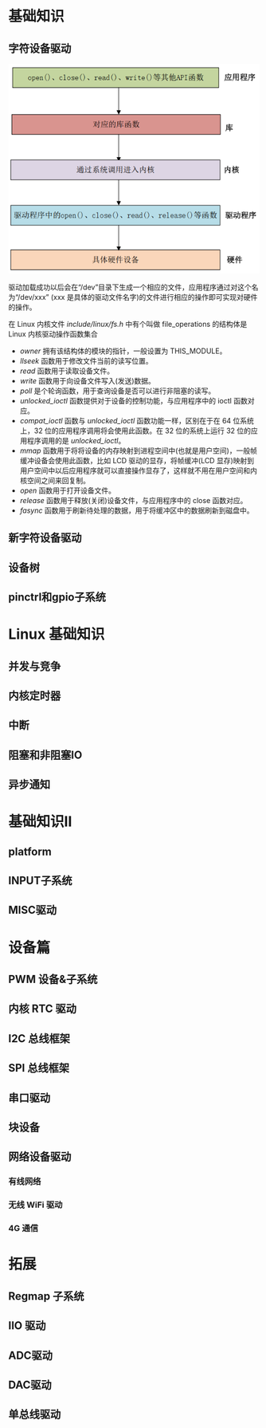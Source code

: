 # 基础知识

## 字符设备驱动

![Linux 应用程序对驱动程序的调用流程](STM32MP157驱动笔记/STM32MP157驱动笔记0.png)

驱动加载成功以后会在“/dev”目录下生成一个相应的文件，应用程序通过对这个名为“/dev/xxx” (xxx 是具体的驱动文件名字)的文件进行相应的操作即可实现对硬件的操作。


在 Linux 内核文件 *include/linux/fs.h* 中有个叫做 file_operations 的结构体是 Linux 内核驱动操作函数集合

- *owner* 拥有该结构体的模块的指针，一般设置为 THIS_MODULE。
- *llseek* 函数用于修改文件当前的读写位置。
- *read* 函数用于读取设备文件。
- *write* 函数用于向设备文件写入(发送)数据。
- *poll* 是个轮询函数，用于查询设备是否可以进行非阻塞的读写。
- *unlocked_ioctl* 函数提供对于设备的控制功能，与应用程序中的 ioctl 函数对应。
- *compat_ioctl* 函数与 *unlocked_ioctl* 函数功能一样，区别在于在 64 位系统上，32 位的应用程序调用将会使用此函数。在 32 位的系统上运行 32 位的应用程序调用的是 *unlocked_ioctl*。
- *mmap* 函数用于将将设备的内存映射到进程空间中(也就是用户空间)，一般帧缓冲设备会使用此函数，比如 LCD 驱动的显存，将帧缓冲(LCD 显存)映射到用户空间中以后应用程序就可以直接操作显存了，这样就不用在用户空间和内核空间之间来回复制。
- *open* 函数用于打开设备文件。
- *release* 函数用于释放(关闭)设备文件，与应用程序中的 close 函数对应。
- *fasync* 函数用于刷新待处理的数据，用于将缓冲区中的数据刷新到磁盘中。

## 新字符设备驱动

## 设备树

## pinctrl和gpio子系统



# Linux 基础知识


## 并发与竞争

## 内核定时器

## 中断

## 阻塞和非阻塞IO

## 异步通知

# 基础知识Ⅱ

## platform

## INPUT子系统

## MISC驱动

# 设备篇

## PWM 设备&子系统

## 内核 RTC 驱动

## I2C 总线框架

## SPI 总线框架

## 串口驱动


## 块设备

## 网络设备驱动

### 有线网络

### 无线 WiFi 驱动

### 4G 通信

# 拓展

## Regmap 子系统

## IIO 驱动

## ADC驱动

## DAC驱动

## 单总线驱动

